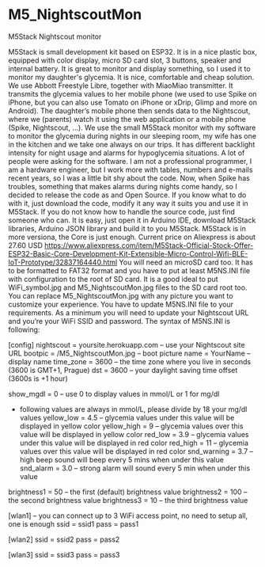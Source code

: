 # M5_NightscoutMon
M5Stack Nightscout monitor


M5Stack is small development kit based on ESP32. It is in a nice plastic box, equipped with color display, micro SD card slot, 3 buttons, speaker and internal battery. It is great to monitor and display something, so I used it to monitor my daughter's glycemia. It is nice, comfortable and cheap solution.
We use Abbott Freestyle Libre, together with MiaoMiao transmitter. It transmits the glycemia values to her mobile phone (we used to use Spike on iPhone, but you can also use Tomato on iPhone or xDrip, Glimp and more on Android). The daughter’s mobile phone then sends data to the Nightscout, where we (parents) watch it using the web application or a mobile phone (Spike, Nightscout, …). We use the small M5Stack monitor with my software to monitor the glycemia during nights in our sleeping room, my wife has one in the kitchen and we take one always on our trips. It has different backlight intensity for night usage and alarms for hypoglycemia situations.
A lot of people were asking for the software. I am not a professional programmer, I am a hardware engineer, but I work more with tables, numbers and e-mails recent years, so I was a little bit shy about the code. Now, when Spike has troubles, something that makes alarms during nights come handy, so I decided to release the code as and Open Source. 
If you know what to do with it, just download the code, modify it any way it suits you and use it in M5Stack. If you do not know how to handle the source code, just find someone who can. It is easy, just open it in Arduino IDE, download M5Stack libraries, Arduino JSON library and build it to you M5Stack. M5Stack is in more versiona, the Core is just enough. Current price on Aliexpress is about 27.60 USD https://www.aliexpress.com/item/M5Stack-Official-Stock-Offer-ESP32-Basic-Core-Development-Kit-Extensible-Micro-Control-Wifi-BLE-IoT-Prototype/32837164440.html
You will need an microSD card too. It has to be formatted to FAT32 format and you have to put at least M5NS.INI file with configuration to the root of SD card. It is a good ideal to put WiFi_symbol.jpg and M5_NightscoutMon.jpg files to the SD card root too. You can replace M5_NightscoutMon.jpg with any picture you want to customize your experience.
You have to update M5NS.INI file to your requirements. As a minimum you will need to update your Nightscout URL and you’re your WiFi SSID and password. 
The syntax of M5NS.INI is following:

[config]
nightscout = yoursite.herokuapp.com – use your Nightscout site URL
bootpic = /M5_NightscoutMon.jpg – boot picture
name = YourName – display name
time_zone = 3600 – the time zone where you live in seconds (3600 is GMT+1, Prague)
dst = 3600 – your daylight saving time offset (3600s is +1 hour)

show_mgdl = 0 – use 0 to display values in mmol/L or 1 for mg/dl

-	following values are always in mmol/L, please divide by 18 your mg/dl values
yellow_low = 4.5 – glycemia values under this value will be displayed in yellow color
yellow_high = 9 – glycemia values over this value will be displayed in yellow color
red_low = 3.9 – glycemia values under this value will be displayed in red color
red_high = 11 – glycemia values over this value will be displayed in red color
snd_warning = 3.7 – high beep sound will beep every 5 mins when under this value
snd_alarm = 3.0 – strong alarm will sound every 5 min when under this value

brightness1 = 50 – the first (default) brightness value
brightness2 = 100 – the second brightness value
brightness3 = 10 – the third brightness value

[wlan1] – you can connect up to 3 WiFi access point, no need to setup all, one is enough
ssid = ssid1
pass = pass1

[wlan2]
ssid = ssid2
pass = pass2

[wlan3]
ssid = ssid3
pass = pass3

